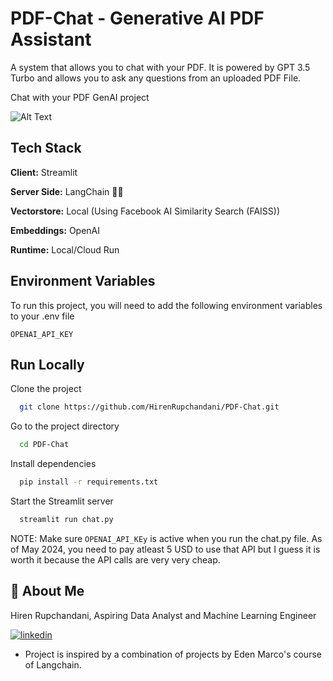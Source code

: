 # PDF-Chat - Generative AI PDF Assistant
A system that allows you to chat with your PDF. It is powered by GPT 3.5 Turbo and allows you to ask any questions from an uploaded PDF File.

Chat with your PDF GenAI project

![Alt Text]()


## Tech Stack


**Client:** Streamlit

**Server Side:** LangChain  🦜🔗

**Vectorstore:** Local (Using Facebook AI Similarity Search (FAISS))

**Embeddings:** OpenAI

**Runtime:** Local/Cloud Run  

## Environment Variables

To run this project, you will need to add the following environment variables to your .env file


`OPENAI_API_KEY`


## Run Locally


Clone the project

```bash
  git clone https://github.com/HirenRupchandani/PDF-Chat.git
```

Go to the project directory

```bash
  cd PDF-Chat
```

Install dependencies

```bash
  pip install -r requirements.txt
```

Start the Streamlit server

```bash
  streamlit run chat.py
```

NOTE: Make sure `OPENAI_API_KEy` is active when you run the chat.py file. As of May 2024, you need to pay atleast 5 USD to use that API but I guess it is worth it because the API calls are very very cheap.



## 🚀 About Me
Hiren Rupchandani, Aspiring Data Analyst and Machine Learning Engineer

[![linkedin](https://img.shields.io/badge/linkedin-0A66C2?style=for-the-badge&logo=linkedin&logoColor=white)](https://www.linkedin.com/in/hiren-rupchandani/) 


- Project is inspired by a combination of projects by Eden Marco's course of Langchain.

